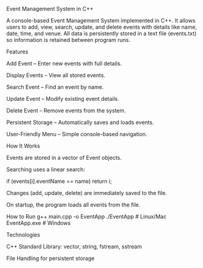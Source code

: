 Event Management System in C++

A console-based Event Management System implemented in C++. It allows users to add, view, search, update, and delete events with details like name, date, time, and venue. All data is persistently stored in a text file (events.txt) so information is retained between program runs.

Features

Add Event – Enter new events with full details.

Display Events – View all stored events.

Search Event – Find an event by name.

Update Event – Modify existing event details.

Delete Event – Remove events from the system.

Persistent Storage – Automatically saves and loads events.

User-Friendly Menu – Simple console-based navigation.

How It Works

Events are stored in a vector of Event objects.

Searching uses a linear search:

if (events[i].eventName == name)
    return i;


Changes (add, update, delete) are immediately saved to the file.

On startup, the program loads all events from the file.

How to Run
g++ main.cpp -o EventApp
./EventApp       # Linux/Mac
EventApp.exe     # Windows

Technologies

C++ Standard Library: vector, string, fstream, sstream

File Handling for persistent storage
